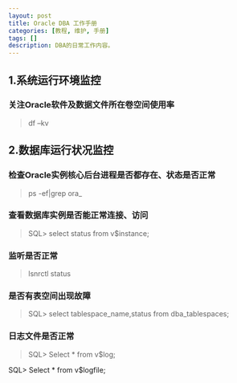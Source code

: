 ```yaml
---
layout: post
title: Oracle DBA 工作手册
categories: [教程, 维护, 手册]
tags: []
description: DBA的日常工作内容。
---
```


## 1.系统运行环境监控

### 关注Oracle软件及数据文件所在卷空间使用率
>df –kv

## 2.数据库运行状况监控

### 检查Oracle实例核心后台进程是否都存在、状态是否正常

>ps -ef|grep ora_

### 查看数据库实例是否能正常连接、访问

>SQL> select status from v$instance;

### 监听是否正常

>lsnrctl status

### 是否有表空间出现故障

>SQL> select tablespace_name,status from dba_tablespaces;

### 日志文件是否正常

>SQL> Select * from v$log;

SQL> Select * from v$logfile;

